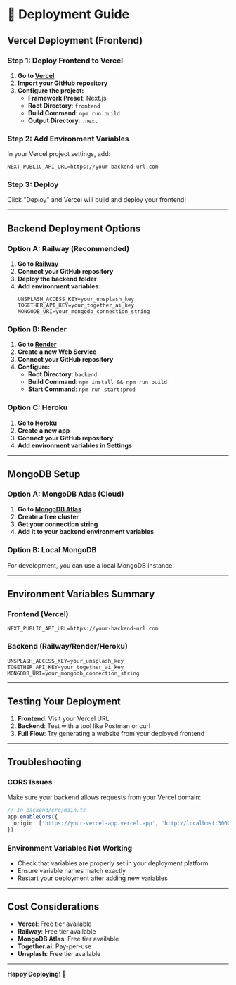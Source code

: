 # 🚀 Deployment Guide

## **Vercel Deployment (Frontend)**

### **Step 1: Deploy Frontend to Vercel**

1. **Go to [Vercel](https://vercel.com)**
2. **Import your GitHub repository**
3. **Configure the project:**
   - **Framework Preset**: Next.js
   - **Root Directory**: `frontend`
   - **Build Command**: `npm run build`
   - **Output Directory**: `.next`

### **Step 2: Add Environment Variables**

In your Vercel project settings, add:

```env
NEXT_PUBLIC_API_URL=https://your-backend-url.com
```

### **Step 3: Deploy**

Click "Deploy" and Vercel will build and deploy your frontend!

---

## **Backend Deployment Options**

### **Option A: Railway (Recommended)**

1. **Go to [Railway](https://railway.app)**
2. **Connect your GitHub repository**
3. **Deploy the backend folder**
4. **Add environment variables:**
   ```env
   UNSPLASH_ACCESS_KEY=your_unsplash_key
   TOGETHER_API_KEY=your_together_ai_key
   MONGODB_URI=your_mongodb_connection_string
   ```

### **Option B: Render**

1. **Go to [Render](https://render.com)**
2. **Create a new Web Service**
3. **Connect your GitHub repository**
4. **Configure:**
   - **Root Directory**: `backend`
   - **Build Command**: `npm install && npm run build`
   - **Start Command**: `npm run start:prod`

### **Option C: Heroku**

1. **Go to [Heroku](https://heroku.com)**
2. **Create a new app**
3. **Connect your GitHub repository**
4. **Add environment variables in Settings**

---

## **MongoDB Setup**

### **Option A: MongoDB Atlas (Cloud)**

1. **Go to [MongoDB Atlas](https://mongodb.com/atlas)**
2. **Create a free cluster**
3. **Get your connection string**
4. **Add it to your backend environment variables**

### **Option B: Local MongoDB**

For development, you can use a local MongoDB instance.

---

## **Environment Variables Summary**

### **Frontend (Vercel)**
```env
NEXT_PUBLIC_API_URL=https://your-backend-url.com
```

### **Backend (Railway/Render/Heroku)**
```env
UNSPLASH_ACCESS_KEY=your_unsplash_key
TOGETHER_API_KEY=your_together_ai_key
MONGODB_URI=your_mongodb_connection_string
```

---

## **Testing Your Deployment**

1. **Frontend**: Visit your Vercel URL
2. **Backend**: Test with a tool like Postman or curl
3. **Full Flow**: Try generating a website from your deployed frontend

---

## **Troubleshooting**

### **CORS Issues**
Make sure your backend allows requests from your Vercel domain:

```typescript
// In backend/src/main.ts
app.enableCors({
  origin: ['https://your-vercel-app.vercel.app', 'http://localhost:3000']
});
```

### **Environment Variables Not Working**
- Check that variables are properly set in your deployment platform
- Ensure variable names match exactly
- Restart your deployment after adding new variables

---

## **Cost Considerations**

- **Vercel**: Free tier available
- **Railway**: Free tier available
- **MongoDB Atlas**: Free tier available
- **Together.ai**: Pay-per-use
- **Unsplash**: Free tier available

---

**Happy Deploying! 🚀** 